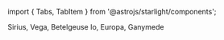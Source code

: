 import { Tabs, TabItem } from '@astrojs/starlight/components';

<Tabs>
  <TabItem label="Stars" icon="star">
    Sirius, Vega, Betelgeuse
  </TabItem>
  <TabItem label="Moons" icon="moon">
    Io, Europa, Ganymede
  </TabItem>
</Tabs>
